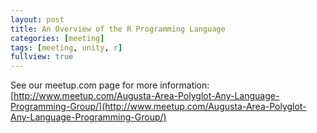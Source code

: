 ```yaml
---
layout: post
title: An Overview of the R Programming Language
categories: [meeting]
tags: [meeting, unity, r]
fullview: true
---
```


See our meetup.com page for more information:<br> [http://www.meetup.com/Augusta-Area-Polyglot-Any-Language-Programming-Group/](http://www.meetup.com/Augusta-Area-Polyglot-Any-Language-Programming-Group/)
